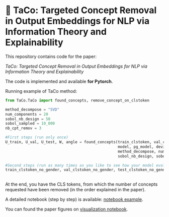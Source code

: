 # 🌮 TaCo: Targeted Concept Removal in Output Embeddings for NLP via Information Theory and Explainability

This repository contains code for the paper:

*TaCo: Targeted Concept Removal in Output Embeddings for NLP via Information Theory and Explainability*

The code is implemented and available **for Pytorch**. 

Running example of TaCo method:
```python
from TaCo.TaCo import found_concepts, remove_concept_on_clstoken

method_decompose = "SVD"
num_components = 20
sobol_nb_design = 50
sobol_sampled = 10_000
nb_cpt_remov = 3

#First steps (run only once)
U_train, U_val, U_test, W, angle = found_concepts(train_clstoken, val_clstoken, test_clstoken,
                                                  model, pg_model, device,
                                                  method_decompose, num_components, 
                                                  sobol_nb_design, sobol_sampled)

#Second steps (run as many times as you like to see how your model evolves with the number of concepts removed )
train_clstoken_no_gender, val_clstoken_no_gender, test_clstoken_no_gender = remove_concept_on_clstoken(U_train, U_val, U_test, W, angle, nb_cpt_remov, num_components) 
  
```
At the end, you have the CLS tokens, from which the number of concepts requested have been removed (in the order explained in the paper).

A detailed notebook (step by step) is available: [notebook example](./example.ipynb).

You can found the paper figures on [visualization notebook](./visualization.ipynb).


